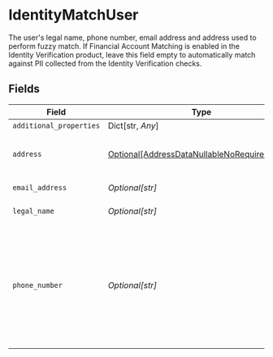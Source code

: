 # IdentityMatchUser

The user's legal name, phone number, email address and address used to perform fuzzy match. If Financial Account Matching is enabled in the Identity Verification product, leave this field empty to automatically match against PII collected from the Identity Verification checks.


## Fields

| Field                                                                                                                                                                         | Type                                                                                                                                                                          | Required                                                                                                                                                                      | Description                                                                                                                                                                   |
| ----------------------------------------------------------------------------------------------------------------------------------------------------------------------------- | ----------------------------------------------------------------------------------------------------------------------------------------------------------------------------- | ----------------------------------------------------------------------------------------------------------------------------------------------------------------------------- | ----------------------------------------------------------------------------------------------------------------------------------------------------------------------------- |
| `additional_properties`                                                                                                                                                       | Dict[str, *Any*]                                                                                                                                                              | :heavy_minus_sign:                                                                                                                                                            | N/A                                                                                                                                                                           |
| `address`                                                                                                                                                                     | [Optional[AddressDataNullableNoRequiredFields]](../../models/shared/addressdatanullablenorequiredfields.md)                                                                   | :heavy_minus_sign:                                                                                                                                                            | Data about the components comprising an address.                                                                                                                              |
| `email_address`                                                                                                                                                               | *Optional[str]*                                                                                                                                                               | :heavy_minus_sign:                                                                                                                                                            | The user's email address.                                                                                                                                                     |
| `legal_name`                                                                                                                                                                  | *Optional[str]*                                                                                                                                                               | :heavy_minus_sign:                                                                                                                                                            | The user's full legal name.                                                                                                                                                   |
| `phone_number`                                                                                                                                                                | *Optional[str]*                                                                                                                                                               | :heavy_minus_sign:                                                                                                                                                            | The user's phone number, in E.164 format: +{countrycode}{number}. For example: "+14151234567". Phone numbers provided in other formats will be parsed on a best-effort basis. |
